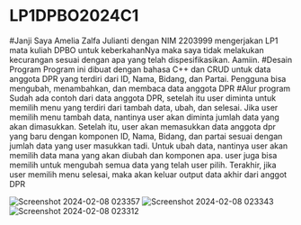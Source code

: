 # LP1DPBO2024C1
#Janji 
Saya Amelia Zalfa Julianti dengan NIM 2203999 mengerjakan LP1 mata kuliah DPBO untuk keberkahanNya maka saya tidak melakukan kecurangan sesuai dengan apa yang telah dispesifikasikan. Aamiin.
#Desain Program
Program ini dibuat dengan bahasa C++ dan CRUD untuk data anggota DPR yang terdiri dari ID, Nama, Bidang, dan Partai. Pengguna bisa mengubah, menambahkan, dan membaca data anggota DPR
#Alur program
Sudah ada contoh dari data anggota DPR, setelah itu user diminta untuk memilih menu yang terdiri dari tambah data, ubah, dan selesai. Jika user memilih menu tambah data, nantinya user akan diminta jumlah data yang akan dimasukkan. Setelah itu, user akan memasukkan data anggota dpr yang baru dengan komponen ID, Nama, Bidang, dan partai sesuai dengan jumlah data yang user masukkan tadi. Untuk ubah data, nantinya user akan memilih data mana yang akan diubah dan komponen apa. user juga bisa memilih untuk mengubah semua data yang telah user pilih. 
Terakhir, jika user memilih menu selesai, maka akan keluar output data akhir dari anggot DPR

![Screenshot 2024-02-08 023357](https://github.com/liazalfaj/LP1DPBO2024C1/assets/114666885/508c1467-b1db-4ddd-8a6a-50520328d30d)
![Screenshot 2024-02-08 023343](https://github.com/liazalfaj/LP1DPBO2024C1/assets/114666885/866681bd-19e0-4aa2-8ae3-651807f7d992)
![Screenshot 2024-02-08 023312](https://github.com/liazalfaj/LP1DPBO2024C1/assets/114666885/2ef208f8-ea25-4f29-a959-feeb13cd8e43)




